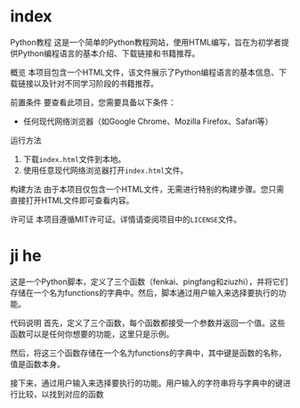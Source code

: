 # index
Python教程
这是一个简单的Python教程网站，使用HTML编写，旨在为初学者提供Python编程语言的基本介绍、下载链接和书籍推荐。

概览
本项目包含一个HTML文件，该文件展示了Python编程语言的基本信息、下载链接以及针对不同学习阶段的书籍推荐。

前置条件
要查看此项目，您需要具备以下条件：
- 任何现代网络浏览器（如Google Chrome、Mozilla Firefox、Safari等）

运行方法
1. 下载`index.html`文件到本地。
2. 使用任意现代网络浏览器打开`index.html`文件。

构建方法
由于本项目仅包含一个HTML文件，无需进行特别的构建步骤。您只需直接打开HTML文件即可查看内容。

许可证
本项目遵循MIT许可证。详情请查阅项目中的`LICENSE`文件。


# ji he
这是一个Python脚本，定义了三个函数（fenkai、pingfang和ziuzhi），并将它们存储在一个名为functions的字典中。然后，脚本通过用户输入来选择要执行的功能。

代码说明
首先，定义了三个函数，每个函数都接受一个参数并返回一个值。这些函数可以是任何你想要的功能，这里只是示例。

然后，将这三个函数存储在一个名为functions的字典中，其中键是函数的名称，值是函数本身。

接下来，通过用户输入来选择要执行的功能。用户输入的字符串将与字典中的键进行比较，以找到对应的函数
